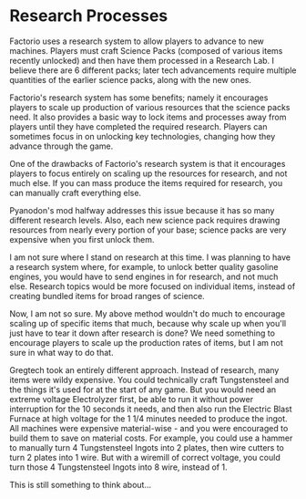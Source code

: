 # Research Processes

Factorio uses a research system to allow players to advance to new machines. Players must craft Science Packs (composed of various items recently unlocked) and then have them processed in a Research Lab. I believe there are 6 different packs; later tech advancements require multiple quantities of the earlier science packs, along with the new ones.

Factorio's research system has some benefits; namely it encourages players to scale up production of various resources that the science packs need. It also provides a basic way to lock items and processes away from players until they have completed the required research. Players can sometimes focus in on unlocking key technologies, changing how they advance through the game.

One of the drawbacks of Factorio's research system is that it encourages players to focus entirely on scaling up the resources for research, and not much else. If you can mass produce the items required for research, you can manually craft everything else.

Pyanodon's mod halfway addresses this issue because it has so many different research levels. Also, each new science pack requires drawing resources from nearly every portion of your base; science packs are very expensive when you first unlock them.

I am not sure where I stand on research at this time. I was planning to have a research system where, for example, to unlock better quality gasoline engines, you would have to send engines in for research, and not much else. Research topics would be more focused on individual items, instead of creating bundled items for broad ranges of science.

Now, I am not so sure. My above method wouldn't do much to encourage scaling up of specific items that much, because why scale up when you'll just have to tear it down after research is done? We need something to encourage players to scale up the production rates of items, but I am not sure in what way to do that.

Gregtech took an entirely different approach. Instead of research, many items were wildy expensive. You could technically craft Tungstensteel and the things it's used for at the start of any game. But you would need an extreme voltage Electrolyzer first, be able to run it without power interruption for the 10 seconds it needs, and then also run the Electric Blast Furnace at high voltage for the 1 1/4 minutes needed to produce the ingot. All machines were expensive material-wise - and you were encouraged to build them to save on material costs. For example, you could use a hammer to manually turn 4 Tungstensteel Ingots into 2 plates, then wire cutters to turn 2 plates into 1 wire. But with a wiremill of correct voltage, you could turn those 4 Tungstensteel Ingots into 8 wire, instead of 1.

This is still something to think about...
